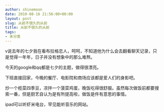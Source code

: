 ```yaml
---
author: shinemoon
date: 2010-08-16 21:56:00+00:00
layout: post
slug: 从前不很久的从前
title: 从前不很久的从前
tags:
- 未分类
---
```


v说去年的七夕我在看布拉格恋人，呵呵，不知道他为什么会去翻看聊天记录，只是觉得一年年，日子并没有想象中的那么难熬。  
  
今天的google和qq都是七夕的主题，做得很漂亮。  
  
下班直接回家，今晚的餐厅、电影院和商场应该都是爱人们的身影吧。  
  
炒一个榄菜四季豆，凉拌一个菠菜鸡蛋，晚饭吃得很舒服。虽然每次做饭前都要搜索一番，但是厨艺自认为是有所提高啦，做饭是件有意思的事情。  
  
ipad可以听虾米电台，罕见能听音乐的网站。
